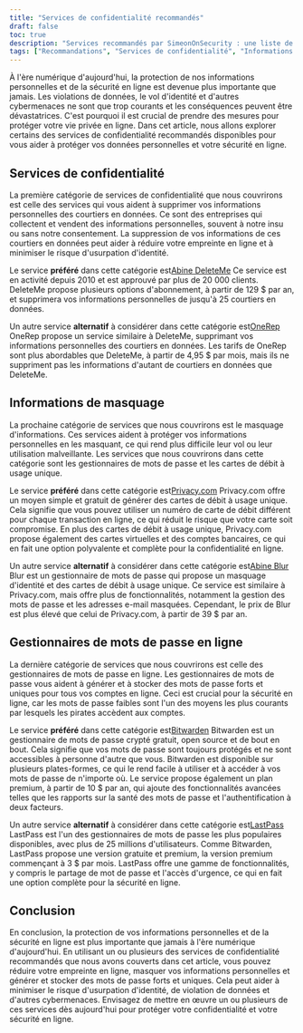 ```yaml
---
title: "Services de confidentialité recommandés"
draft: false
toc: true
description: "Services recommandés par SimeonOnSecurity : une liste de services de confidentialité fiables, de solutions de masquage d'informations et de gestionnaires de mots de passe en ligne pour protéger vos données personnelles et votre sécurité en ligne. Découvrez les options préférées pour supprimer les enregistrements des principaux courtiers en données, générer des cartes de débit à usage unique, gérer les mots de passe, etc."
tags: ["Recommandations", "Services de confidentialité", "Informations de masquage", "Gestionnaires de mots de passe en ligne", "Abine DeleteMe", "OneRep", "Abine Flou", "Confidentialité.com", "BitWard", "Crypté E2E", "Gestionnaire de mots de passe en ligne"]
---
```

 À l'ère numérique d'aujourd'hui, la protection de nos informations personnelles et de la sécurité en ligne est devenue plus importante que jamais. Les violations de données, le vol d'identité et d'autres cybermenaces ne sont que trop courants et les conséquences peuvent être dévastatrices. C'est pourquoi il est crucial de prendre des mesures pour protéger votre vie privée en ligne. Dans cet article, nous allons explorer certains des services de confidentialité recommandés disponibles pour vous aider à protéger vos données personnelles et votre sécurité en ligne.

## Services de confidentialité

La première catégorie de services de confidentialité que nous couvrirons est celle des services qui vous aident à supprimer vos informations personnelles des courtiers en données. Ce sont des entreprises qui collectent et vendent des informations personnelles, souvent à notre insu ou sans notre consentement. La suppression de vos informations de ces courtiers en données peut aider à réduire votre empreinte en ligne et à minimiser le risque d'usurpation d'identité.

Le service **préféré** dans cette catégorie est[Abine DeleteMe](https://joindeleteme.com/refer?coupon=RFR-40867-7DWHR4) Ce service est en activité depuis 2010 et est approuvé par plus de 20 000 clients. DeleteMe propose plusieurs options d'abonnement, à partir de 129 $ par an, et supprimera vos informations personnelles de jusqu'à 25 courtiers en données.

Un autre service **alternatif** à considérer dans cette catégorie est[OneRep](https://onerep.com) OneRep propose un service similaire à DeleteMe, supprimant vos informations personnelles des courtiers en données. Les tarifs de OneRep sont plus abordables que DeleteMe, à partir de 4,95 $ par mois, mais ils ne suppriment pas les informations d'autant de courtiers en données que DeleteMe.

## Informations de masquage

La prochaine catégorie de services que nous couvrirons est le masquage d'informations. Ces services aident à protéger vos informations personnelles en les masquant, ce qui rend plus difficile leur vol ou leur utilisation malveillante. Les services que nous couvrirons dans cette catégorie sont les gestionnaires de mots de passe et les cartes de débit à usage unique.

Le service **préféré** dans cette catégorie est[Privacy.com](https://privacy.com/join/SU86Y) Privacy.com offre un moyen simple et gratuit de générer des cartes de débit à usage unique. Cela signifie que vous pouvez utiliser un numéro de carte de débit différent pour chaque transaction en ligne, ce qui réduit le risque que votre carte soit compromise. En plus des cartes de débit à usage unique, Privacy.com propose également des cartes virtuelles et des comptes bancaires, ce qui en fait une option polyvalente et complète pour la confidentialité en ligne.

Un autre service **alternatif** à considérer dans cette catégorie est[Abine Blur](https://dnt.abine.com/#/ref_register/pC8ZbvQtt) Blur est un gestionnaire de mots de passe qui propose un masquage d'identité et des cartes de débit à usage unique. Ce service est similaire à Privacy.com, mais offre plus de fonctionnalités, notamment la gestion des mots de passe et les adresses e-mail masquées. Cependant, le prix de Blur est plus élevé que celui de Privacy.com, à partir de 39 $ par an.

## Gestionnaires de mots de passe en ligne

La dernière catégorie de services que nous couvrirons est celle des gestionnaires de mots de passe en ligne. Les gestionnaires de mots de passe vous aident à générer et à stocker des mots de passe forts et uniques pour tous vos comptes en ligne. Ceci est crucial pour la sécurité en ligne, car les mots de passe faibles sont l'un des moyens les plus courants par lesquels les pirates accèdent aux comptes.

Le service **préféré** dans cette catégorie est[Bitwarden](https://bitwarden.com) Bitwarden est un gestionnaire de mots de passe crypté gratuit, open source et de bout en bout. Cela signifie que vos mots de passe sont toujours protégés et ne sont accessibles à personne d'autre que vous. Bitwarden est disponible sur plusieurs plates-formes, ce qui le rend facile à utiliser et à accéder à vos mots de passe de n'importe où. Le service propose également un plan premium, à partir de 10 $ par an, qui ajoute des fonctionnalités avancées telles que les rapports sur la santé des mots de passe et l'authentification à deux facteurs.

Un autre service **alternatif** à considérer dans cette catégorie est[LastPass](https://www.lastpass.com/) LastPass est l'un des gestionnaires de mots de passe les plus populaires disponibles, avec plus de 25 millions d'utilisateurs. Comme Bitwarden, LastPass propose une version gratuite et premium, la version premium commençant à 3 $ par mois. LastPass offre une gamme de fonctionnalités, y compris le partage de mot de passe et l'accès d'urgence, ce qui en fait une option complète pour la sécurité en ligne.

## Conclusion

En conclusion, la protection de vos informations personnelles et de la sécurité en ligne est plus importante que jamais à l'ère numérique d'aujourd'hui. En utilisant un ou plusieurs des services de confidentialité recommandés que nous avons couverts dans cet article, vous pouvez réduire votre empreinte en ligne, masquer vos informations personnelles et générer et stocker des mots de passe forts et uniques. Cela peut aider à minimiser le risque d'usurpation d'identité, de violation de données et d'autres cybermenaces. Envisagez de mettre en œuvre un ou plusieurs de ces services dès aujourd'hui pour protéger votre confidentialité et votre sécurité en ligne.


